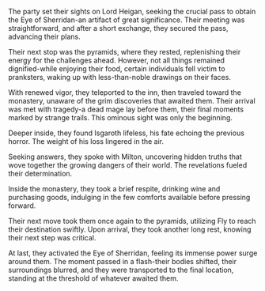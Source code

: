 <p>The party set their sights on Lord Heigan, seeking the crucial pass to obtain the Eye of Sherridan-an artifact of great significance. Their meeting was straightforward, and after a short exchange, they secured the pass, advancing their plans.</p>

<p>Their next stop was the pyramids, where they rested, replenishing their energy for the challenges ahead. However, not all things remained dignified-while enjoying their food, certain individuals fell victim to pranksters, waking up with less-than-noble drawings on their faces.</p>

<p>With renewed vigor, they teleported to the inn, then traveled toward the monastery, unaware of the grim discoveries that awaited them. Their arrival was met with tragedy-a dead mage lay before them, their final moments marked by strange trails. This ominous sight was only the beginning.</p>

<p>Deeper inside, they found Isgaroth lifeless, his fate echoing the previous horror. The weight of his loss lingered in the air.</p>

<p>Seeking answers, they spoke with Milton, uncovering hidden truths that wove together the growing dangers of their world. The revelations fueled their determination.</p>

<p>Inside the monastery, they took a brief respite, drinking wine and purchasing goods, indulging in the few comforts available before pressing forward.</p>

<p>Their next move took them once again to the pyramids, utilizing Fly to reach their destination swiftly. Upon arrival, they took another long rest, knowing their next step was critical.</p>

<p>At last, they activated the Eye of Sherridan, feeling its immense power surge around them. The moment passed in a flash-their bodies shifted, their surroundings blurred, and they were transported to the final location, standing at the threshold of whatever awaited them.</p>
